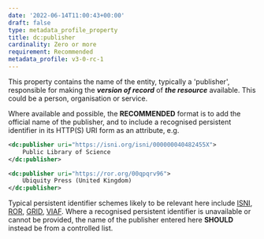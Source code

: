 ```yaml
---
date: '2022-06-14T11:00:43+00:00'
draft: false
type: metadata_profile_property
title: dc:publisher
cardinality: Zero or more
requirement: Recommended
metadata_profile: v3-0-rc-1
---
```


This property contains the name of the entity, typically a &#39;publisher&#39;, responsible for making the ***version of record*** of ***the resource*** available. This could be a person, organisation or service.

Where available and possible, the **RECOMMENDED** format is to add the official name of the publisher, and to include a recognised persistent identifier in its HTTP(S) URI form as an attribute, e.g.

```xml
<dc:publisher uri="https://isni.org/isni/000000040482455X">
    Public Library of Science
</dc:publisher>
```
```xml
<dc:publisher uri="https://ror.org/00qpqrv96">
    Ubiquity Press (United Kingdom)
</dc:publisher>
```
Typical persistent identifier schemes likely to be relevant here include [ISNI](https://isni.org/), [ROR](https://ror.org/), [GRID](https://www.grid.ac/), [VIAF](http://viaf.org/). Where a recognised persistent identifier is unavailable or cannot be provided, the name of the publisher entered here **SHOULD** instead be from a controlled list.

